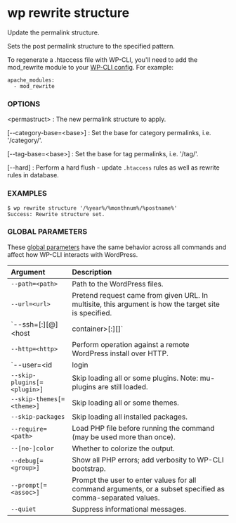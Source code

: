 # wp rewrite structure

Update the permalink structure.

Sets the post permalink structure to the specified pattern.

To regenerate a .htaccess file with WP-CLI, you'll need to add
the mod_rewrite module to your [WP-CLI config](http://wp-cli.org/config/).
For example:

```
apache_modules:
  - mod_rewrite
```

### OPTIONS

&lt;permastruct&gt;
: The new permalink structure to apply.

[\--category-base=&lt;base&gt;]
: Set the base for category permalinks, i.e. '/category/'.

[\--tag-base=&lt;base&gt;]
: Set the base for tag permalinks, i.e. '/tag/'.

[\--hard]
: Perform a hard flush - update `.htaccess` rules as well as rewrite rules in database.

### EXAMPLES

    $ wp rewrite structure '/%year%/%monthnum%/%postname%'
    Success: Rewrite structure set.

### GLOBAL PARAMETERS

These [global parameters](https://make.wordpress.org/cli/handbook/config/) have the same behavior across all commands and affect how WP-CLI interacts with WordPress.

| **Argument**    | **Description**              |
|:----------------|:-----------------------------|
| `--path=<path>` | Path to the WordPress files. |
| `--url=<url>` | Pretend request came from given URL. In multisite, this argument is how the target site is specified. |
| `--ssh=[<scheme>:][<user>@]<host|container>[:<port>][<path>]` | Perform operation against a remote server over SSH (or a container using scheme of "docker" or "docker-compose"). |
| `--http=<http>` | Perform operation against a remote WordPress install over HTTP. |
| `--user=<id|login|email>` | Set the WordPress user. |
| `--skip-plugins[=<plugin>]` | Skip loading all or some plugins. Note: mu-plugins are still loaded. |
| `--skip-themes[=<theme>]` | Skip loading all or some themes. |
| `--skip-packages` | Skip loading all installed packages. |
| `--require=<path>` | Load PHP file before running the command (may be used more than once). |
| `--[no-]color` | Whether to colorize the output. |
| `--debug[=<group>]` | Show all PHP errors; add verbosity to WP-CLI bootstrap. |
| `--prompt[=<assoc>]` | Prompt the user to enter values for all command arguments, or a subset specified as comma-separated values. |
| `--quiet` | Suppress informational messages. |
